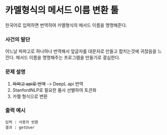 # 카멜형식의 메서드 이름 변환 툴
한국어로 입력하면 번역하여 카멜형식의 메서드 이름을 명명해준다.

### 사건의 발단
어느날 파파고로 하나하나 번역해서 앞글자를 대문자로 만들고 합치는것에 귀찮음을 느낀다.
메서드 이름을 명명해주는 프로그램을 만들기로 결심한다.


### 문제 설명
1. ~~파파고 api로 번역~~ -> DeepL api 번역
2. StanfordNLP로 필요한 품사 선별하여 토큰화
3. 카멜 형식으로 변환

### 출력 예시
```text
입력 : 사용자 반환
결과 : getUser
```